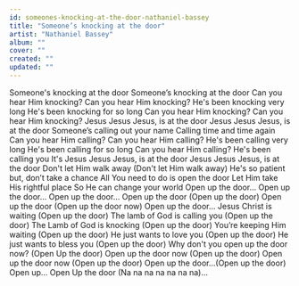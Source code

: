 ```yaml
---
id: someones-knocking-at-the-door-nathaniel-bassey
title: "Someone’s knocking at the door"
artist: "Nathaniel Bassey"
album: ""
cover: ""
created: ""
updated: ""
---
```


Someone's knocking at the door
Someone’s knocking at the door
Can you hear Him knocking?
Can you hear Him knocking?
He's been knocking very long
He's been knocking for so long
Can you hear Him knocking?
Can you hear Him knocking?
Jesus Jesus Jesus, is at the door
Jesus Jesus Jesus, is at the door
Someone’s calling out your name
Calling time and time again
Can you hear Him calling?
Can you hear Him calling?
He's been calling very long
He's been calling for so long
Can you hear Him calling?
He's been calling you
It's Jesus Jesus Jesus, is at the door
Jesus Jesus Jesus, is at the door
Don't let Him walk away (Don't let Him walk away)
He's so patient but, don’t take a chance
All You need to do is open the door
Let Him take His rightful place
So He can change your world
Open up the door...
Open up the door...
Open up the door...
Open up the door (Open up the door)
Open up the door (Open up the door now)
Open up the door...
Jesus Christ is waiting (Open up the door)
The lamb of God is calling you (Open up the door)
The Lamb of God is knocking (Open up the door)
You’re keeping Him waiting (Open up the door)
He just wants to love you (Open up the door)
He just wants to bless you (Open up the door)
Why don't you open up the door now? (Open Up the door)
Open up the door now (Open up the door)
Open up the door now (Open up the door)
Open up the door...(Open up the door)
Open up...
Open Up the door (Na na na na na na na)...